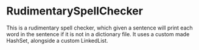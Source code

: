 # RudimentarySpellChecker
This is a rudimentary spell checker, which given a sentence will print each word in the sentence if it is not in a dictionary file. It uses a custom made HashSet, alongside a custom LinkedList.
